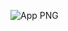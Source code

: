 ![App PNG](https://user-images.githubusercontent.com/93301320/202052757-03113185-cd09-4c92-9a01-3123e5efea54.png)

